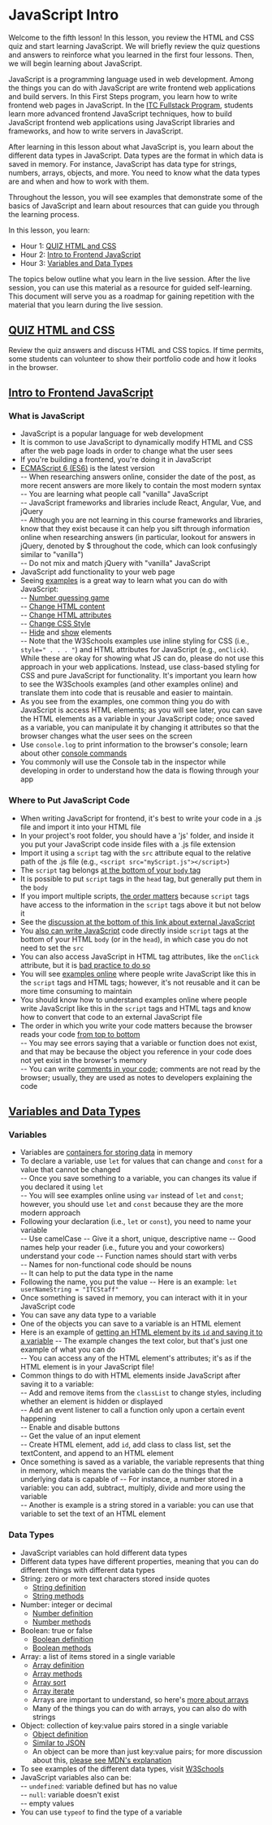 # JavaScript Intro  

Welcome to the fifth lesson! In this lesson, you review the HTML and CSS quiz and start learning JavaScript. We will briefly review the quiz questions and answers to reinforce what you learned in the first four lessons. Then, we will begin learning about JavaScript.

JavaScript is a programming language used in web development. Among the things you can do with JavaScript are write frontend web applications and build servers. In this First Steps program, you learn how to write frontend web pages in JavaScript. In the [ITC Fullstack Program](https://www.itc.tech), students learn more advanced frontend JavaScript techniques, how to build JavaScript frontend web applications using JavaScript libraries and frameworks, and how to write servers in JavaScript.

After learning in this lesson about what JavaScript is, you learn about the different data types in JavaScript. Data types are the format in which data is saved in memory. For instance, JavaScript has data type for strings, numbers, arrays, objects, and more. You need to know what the data types are and when and how to work with them.

Throughout the lesson, you will see examples that demonstrate some of the basics of JavaScript and learn about resources that can guide you through the learning process. 

In this lesson, you learn:  

- Hour 1: [QUIZ HTML and CSS](#quiz-html-and-css)    
- Hour 2: [Intro to Frontend JavaScript](#intro-to-frontend-javascript)   
- Hour 3: [Variables and Data Types](#variables-and-data-types)  

The topics below outline what you learn in the live session. After the live session, you can use this material as a resource for guided self-learning. This document will serve you as a roadmap for gaining repetition with the material that you learn during the live session.   

## [QUIZ HTML and CSS](#quiz-html-and-css)  

Review the quiz answers and discuss HTML and CSS topics. If time permits, some students can volunteer to show their portfolio code and how it looks in the browser.  
## [Intro to Frontend JavaScript](#intro-to-frontend-javascript)   

### What is JavaScript  

- JavaScript is a popular language for web development  
- It is common to use JavaScript to dynamically modify HTML and CSS after the web page loads in order to change what the user sees  
- If you're building a frontend, you're doing it in JavaScript
- [ECMAScript 6 (ES6)](https://262.ecma-international.org/6.0/) is the latest version  
  -- When researching answers online, consider the date of the post, as more recent answers are more likely to contain the most modern syntax  
  -- You are learning what people call "vanilla" JavaScript  
  -- JavaScript frameworks and libraries include React, Angular, Vue, and jQuery  
  -- Although you are not learning in this course frameworks and libraries, know that they exist because it can help you sift through information online when researching answers (in particular, lookout for answers in jQuery, denoted by $ throughout the code, which can look confusingly similar to "vanilla")  
  -- Do not mix and match jQuery with "vanilla" JavaScript  
- JavaScript add functionality to your web page 
- Seeing [examples](https://www.w3schools.com/js/js_examples.asp) is a great way to learn what you can do with JavaScript:  
  -- [Number guessing game](https://developer.mozilla.org/en-US/docs/Learn/JavaScript/First_steps/A_first_splash)  
  -- [Change HTML content](https://www.w3schools.com/js/tryit.asp?filename=tryjs_intro_inner_html)  
  -- [Change HTML attributes](https://www.w3schools.com/js/tryit.asp?filename=tryjs_intro_lightbulb)  
  -- [Change CSS Style](https://www.w3schools.com/js/tryit.asp?filename=tryjs_intro_style)  
  -- [Hide](https://www.w3schools.com/js/tryit.asp?filename=tryjs_intro_hide) and [show](https://www.w3schools.com/js/tryit.asp?filename=tryjs_intro_show) elements     
  -- Note that the W3Schools examples use inline styling for CSS (i.e., `style=" . . . "`) and HTML attributes for JavaScript (e.g., `onClick`). While these are okay for showing what JS can do, please do not use this approach in your web applications. Instead, use class-based styling for CSS and pure JavaScript for functionality. It's important you learn how to see the W3Schools examples (and other examples online) and translate them into code that is reusable and easier to maintain.
- As you see from the examples, one common thing you do with JavaScript is access HTML elements; as you will see later, you can save the HTML elements as a variable in your JavaScript code; once saved as a variable, you can manipulate it by changing it attributes so that the browser changes what the user sees on the screen  
- Use `console.log` to print information to the browser's console; learn about other [console commands](https://css-tricks.com/a-guide-to-console-commands/)  
- You commonly will use the Console tab in the inspector while developing in order to understand how the data is flowing through your app    
  
### Where to Put JavaScript Code  

- When writing JavaScript for frontend, it's best to write your code in a .js file and import it into your HTML file  
- In your project's root folder, you should have a 'js' folder, and inside it you put your JavaScript code inside files with a .js file extension  
- Import it using a `script` tag with the `src` attribute equal to the relative path of the .js file (e.g., `<script src="myScript.js"></script>`)  
- The `script` tag belongs [at the bottom of your `body` tag](https://www.tutorialspoint.com/How-to-use-external-js-files-in-an-HTML-file)    
- It is possible to put `script` tags in the `head` tag, but generally put them in the `body` 
- If you import multiple scripts, [the order matters](https://stackoverflow.com/a/8996905) because `script` tags have access to the information in the `script` tags above it but not below it  
- See the [discussion at the bottom of this link about external JavaScript](https://www.w3schools.com/js/js_whereto.asp)  
- You [also can write JavaScript](https://developer.mozilla.org/en-US/docs/Learn/HTML/Howto/Use_JavaScript_within_a_webpage) code directly inside `script` tags at the bottom of your HTML `body` (or in the `head`), in which case you do not need to set the `src` 
- You can also access JavaScript in HTML tag attributes, like the `onClick` attribute, but it is [bad practice to do so](https://developer.mozilla.org/en-US/docs/Learn/JavaScript/First_steps/What_is_JavaScript#inline_javascript_handlers)     
- You will see [examples online](https://developer.mozilla.org/en-US/docs/Learn/JavaScript/First_steps/What_is_JavaScript#internal_javascript) where people write JavaScript like this in the `script` tags and HTML tags; however, it's not reusable and it can be more time consuming to maintain  
- You should know how to understand examples online where people write JavaScript like this in the `script` tags and HTML tags and know how to convert that code to an external JavaScript file  
- The order in which you write your code matters because the browser reads your code [from top to bottom](https://developer.mozilla.org/en-US/docs/Learn/JavaScript/First_steps/What_is_JavaScript#javascript_running_order)  
  -- You may see errors saying that a variable or function does not exist, and that may be because the object you reference in your code does not yet exist in the browser's memory  
  -- You can write [comments in your code](https://developer.mozilla.org/en-US/docs/Learn/JavaScript/First_steps/What_is_JavaScript#comments); comments are not read by the browser; usually, they are used as notes to developers explaining the code 


## [Variables and Data Types](#variables-and-data-types)   

### Variables  

- Variables are [containers for storing data](https://www.w3schools.com/js/js_variables.asp) in memory  
- To declare a variable, use `let` for values that can change and `const` for a value that cannot be changed  
  -- Once you save something to a variable, you can changes its value if you declared it using `let`  
  -- You will see examples online using `var` instead of `let` and `const`; however, you should use `let` and `const` because they are the more modern approach  
- Following your declaration (i.e., `let` or `const`), you need to name your variable  
  -- Use camelCase
  -- Give it a short, unique, descriptive name
  -- Good names help your reader (i.e., future you and your coworkers) understand your code 
  -- Function names should start with verbs  
  -- Names for non-functional code should be nouns  
  -- It can help to put the data type in the name  
- Following the name, you put the value
  -- Here is an example: `let userNameString = "ITCStaff"`
- Once something is saved in memory, you can interact with it in your JavaScript code  
- You can save any data type to a variable  
- One of the objects you can save to a variable is an HTML element  
- Here is an example of [getting an HTML element by its `id` and saving it to a variable](https://developer.mozilla.org/en-US/docs/Web/API/Document/getElementById)   -- The example changes the text color, but that's just one example of what you can do  
  -- You can access any of the HTML element's attributes; it's as if the HTML element is in your JavaScript file!  
- Common things to do with HTML elements inside JavaScript after saving it to a variable:  
  -- Add and remove items from the `classList` to change styles, including whether an element is hidden or displayed    
  -- Add an event listener to call a function only upon a certain event happening  
  -- Enable and disable buttons  
  -- Get the value of an input element  
  -- Create HTML element, add `id`, add class to class list, set the textContent, and append to an HTML element  
- Once something is saved as a variable, the variable represents that thing in memory, which means the variable can do the things that the underlying data is capable of 
  -- For instance, a number stored in a variable: you can add, subtract, multiply, divide and more using the variable  
  -- Another is example is a string stored in a variable: you can use that variable to set the text of an HTML element

### Data Types  

- JavaScript variables can hold different data types  
- Different data types have different properties, meaning that you can do different things with different data types    
- String: zero or more text characters stored inside quotes   
    - [String definition](https://www.w3schools.com/js/js_strings.asp)  
    - [String methods](https://www.w3schools.com/js/js_string_methods.asp)    
- Number: integer or decimal    
    - [Number definition](https://www.w3schools.com/js/js_numbers.asp)  
    - [Number methods](https://www.w3schools.com/js/js_number_methods.asp)  
- Boolean: true or false  
    - [Boolean definition](https://www.w3schools.com/js/js_booleans.asp)  
    - [Boolean methods](https://www.w3schools.com/jsref/jsref_obj_boolean.asp)  
- Array: a list of items stored in a single variable    
    - [Array definition](https://www.w3schools.com/js/js_arrays.asp)  
    - [Array methods](https://www.w3schools.com/js/js_array_methods.asp)  
    - [Array sort](https://www.w3schools.com/js/js_array_sort.asp)  
    - [Array iterate](https://www.w3schools.com/js/js_array_iteration.asp)  
    - Arrays are important to understand, so here's [more about arrays](https://developer.mozilla.org/en-US/docs/Web/JavaScript/Reference/Global_Objects/Array)  
    - Many of the things you can do with arrays, you can also do with strings  
- Object: collection of key:value pairs stored in a single variable    
    - [Object definition](https://www.w3schools.com/js/js_objects.asp) 
    - [Similar to JSON](https://www.w3schools.com/js/js_json.asp)  
    - An object can be more than just key:value pairs; for more discussion about this, [please see MDN's explanation](https://developer.mozilla.org/en-US/docs/Web/JavaScript/Data_structures#normal_objects_and_functions)  
- To see examples of the different data types, visit [W3Schools](https://www.w3schools.com/js/js_datatypes.asp)  
- JavaScript variables also can be:  
  -- `undefined`: variable defined but has no value    
  -- `null`: variable doesn't exist    
  -- empty values  
 - You can use `typeof` to find the type of a variable  
 
